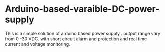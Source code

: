 # Arduino-based-varaible-DC-power-supply
This is a simple solution of arduino based power supply . output range vary from 0 -30 VDC. with short circuit alarm and protection and real time current and voltage monitoring.
